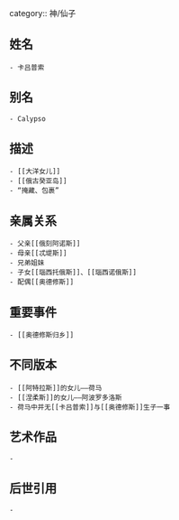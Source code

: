 category:: 神/仙子
## 姓名
	- 卡吕普索
## 别名
	- Calypso
## 描述
	- [[大洋女儿]]
	- [[俄古癸亚岛]]
	- “掩藏、包裹”
## 亲属关系
	- 父亲[[俄刻阿诺斯]]
	- 母亲[[忒堤斯]]
	- 兄弟姐妹
	- 子女[[瑙西托俄斯]]、[[瑙西诺俄斯]]
	- 配偶[[奥德修斯]]
## 重要事件
	- [[奥德修斯归乡]]
## 不同版本
	- [[阿特拉斯]]的女儿——荷马
	- [[涅柔斯]]的女儿——阿波罗多洛斯
	- 荷马中并无[[卡吕普索]]与[[奥德修斯]]生子一事
## 艺术作品
	-
## 后世引用
	-
